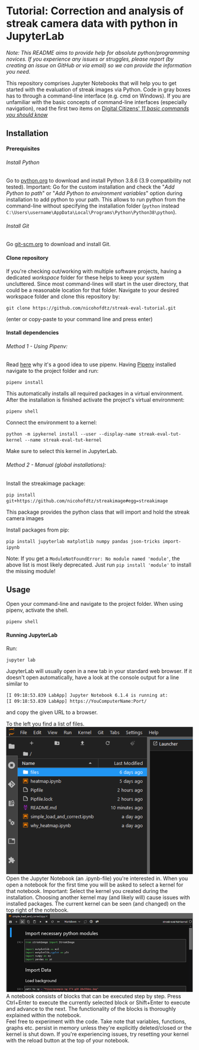 # Tutorial: Correction and analysis of streak camera data with python in JupyterLab

_Note: This README aims to provide help for absolute python/programming novices. If you experience any issues or struggles, please report (by creating an issue on GitHub or via email) so we can provide the information you need._

This repository comprises Jupyter Notebooks that will help you to get started with the evaluation of streak images via Python. Code in gray boxes has to through a command-line interface (e.g. cmd on Windows). If you are unfamiliar with the basic concepts of command-line interfaces (especially navigation), read the first two items on [Digital Citizens' _11 basic commands you should know_](https://www.digitalcitizen.life/command-prompt-how-use-basic-commands/)

## Installation

#### Prerequisites

###### Install Python

Go to [python.org](https://python.org) to download and install Python 3.8.6 (3.9 compatibility not tested).
Important: Go for the custom installation and check the "_Add Python to path_" or "_Add Python to environment variables_" option during installation to add python to your path. This allows to run python from the command-line without specifying the installation folder (`python` instead `C:\Users\username\AppData\Local\Programs\Python\Python38\python`).

###### Install Git

Go [git-scm.org](https://git-scm.org) to download and install Git.

#### Clone repository

If you're checking out/working with multiple software projects, having a dedicated _workspace_ folder for these helps to keep your system uncluttered. Since most command-lines will start in the user directory, that could be a reasonable location for that folder.
Navigate to your desired workspace folder and clone this repository by:

```
git clone https://github.com/nicohofdtz/streak-eval-tutorial.git
```

(enter or copy-paste to your command line and press enter)

#### Install dependencies

###### Method 1 - Using Pipenv:

Read [here](https://towardsdatascience.com/virtual-environments-for-data-science-running-python-and-jupyter-with-pipenv-c6cb6c44a405) why it's a good idea to use pipenv.
Having [Pipenv](https://github.com/pypa/pipenv) installed navigate to the project folder and run:

```
pipenv install
```

This automatically installs all required packages in a virtual environment.
After the installation is finished activate the project's virtual environment:

```
pipenv shell
```

Connect the environment to a kernel:

```
python -m ipykernel install --user --display-name streak-eval-tut-kernel --name streak-eval-tut-kernel
```

Make sure to select this kernel in JupyterLab.

###### Method 2 - Manual (global installations):

Install the streakimage package:

```
pip install git+https://github.com/nicohofdtz/streakimage#egg=streakimage
```

This package provides the python class that will import and hold the streak camera images

Install packages from pip:

```
pip install jupyterlab matplotlib numpy pandas json-tricks import-ipynb
```

Note: If you get a `ModuleNotFoundError: No module named 'module'`, the above list is most likely deprecated. Just run `pip install 'module'` to install the missing module!

## Usage

Open your command-line and navigate to the project folder.
When using pipenv, activate the shell.

```
pipenv shell
```

#### Running JupyterLab

Run:

```
jupyter lab
```

JupyterLab will usually open in a new tab in your standard web browser.
If it doesn't open automatically, have a look at the console output for a line similar to

```
[I 09:18:53.839 LabApp] Jupyter Notebook 6.1.4 is running at:
[I 09:18:53.839 LabApp] https://YouComputerName:Port/
```

and copy the given URL to a browser.

To the left you find a list of files.  
![Screenshot of the file browser in JupyteLab](https://github.com/nicohofdtz/streak-eval-tutorial/blob/main/blob/readme-jupyterlab-file-browser.png)  
Open the Jupyter Notebook (an .ipynb-file) you're interested in. When you open a notebook for the first time you will be asked to select a kernel for that notebook. Important: Select the kernel you created during the installation. Choosing another kernel may (and likely will) cause issues with installed packages.
The current kernel can be seen (and changed) on the top right of the notebook.  
![Screenshot of a notebok in JupyterLab](https://github.com/nicohofdtz/streak-eval-tutorial/blob/main/blob/readme-jupyterlab-actual-kernel.png)  
A notebook consists of blocks that can be executed step by step. Press Ctrl+Enter to execute the currently selected block or Shift+Enter to execute and advance to the next. The functionality of the blocks is thoroughly explained within the notebook.  
Feel free to experiment with the code. Take note that variables, functions, graphs etc. persist in memory unless they're explicitly deleted/closed or the kernel is shut down. If you're experiencing issues, try resetting your kernel with the reload button at the top of your notebook.
